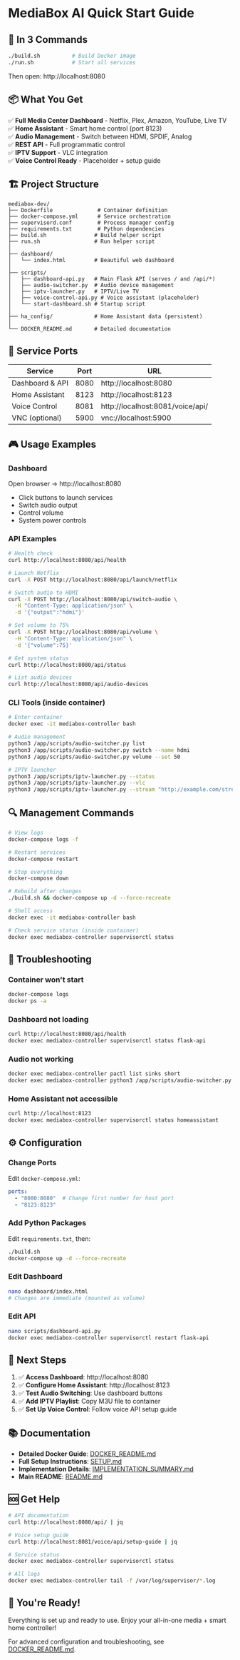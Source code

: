 # MediaBox AI Quick Start Guide

## 🎯 In 3 Commands

```bash
./build.sh          # Build Docker image
./run.sh            # Start all services
```

Then open: http://localhost:8080

## 📦 What You Get

✅ **Full Media Center Dashboard** - Netflix, Plex, Amazon, YouTube, Live TV  
✅ **Home Assistant** - Smart home control (port 8123)  
✅ **Audio Management** - Switch between HDMI, SPDIF, Analog  
✅ **REST API** - Full programmatic control  
✅ **IPTV Support** - VLC integration  
✅ **Voice Control Ready** - Placeholder + setup guide  

## 🏗️ Project Structure

```
mediabox-dev/
├── Dockerfile              # Container definition
├── docker-compose.yml      # Service orchestration
├── supervisord.conf        # Process manager config
├── requirements.txt        # Python dependencies
├── build.sh               # Build helper script
├── run.sh                 # Run helper script
│
├── dashboard/
│   └── index.html         # Beautiful web dashboard
│
├── scripts/
│   ├── dashboard-api.py   # Main Flask API (serves / and /api/*)
│   ├── audio-switcher.py  # Audio device management
│   ├── iptv-launcher.py   # IPTV/Live TV
│   ├── voice-control-api.py # Voice assistant (placeholder)
│   └── start-dashboard.sh # Startup script
│
├── ha_config/             # Home Assistant data (persistent)
│
└── DOCKER_README.md       # Detailed documentation
```

## 🚦 Service Ports

| Service | Port | URL |
|---------|------|-----|
| Dashboard & API | 8080 | http://localhost:8080 |
| Home Assistant | 8123 | http://localhost:8123 |
| Voice Control | 8081 | http://localhost:8081/voice/api/ |
| VNC (optional) | 5900 | vnc://localhost:5900 |

## 🎮 Usage Examples

### Dashboard
Open browser → http://localhost:8080
- Click buttons to launch services
- Switch audio output
- Control volume
- System power controls

### API Examples

```bash
# Health check
curl http://localhost:8080/api/health

# Launch Netflix
curl -X POST http://localhost:8080/api/launch/netflix

# Switch audio to HDMI
curl -X POST http://localhost:8080/api/switch-audio \
  -H "Content-Type: application/json" \
  -d '{"output":"hdmi"}'

# Set volume to 75%
curl -X POST http://localhost:8080/api/volume \
  -H "Content-Type: application/json" \
  -d '{"volume":75}'

# Get system status
curl http://localhost:8080/api/status

# List audio devices
curl http://localhost:8080/api/audio-devices
```

### CLI Tools (inside container)

```bash
# Enter container
docker exec -it mediabox-controller bash

# Audio management
python3 /app/scripts/audio-switcher.py list
python3 /app/scripts/audio-switcher.py switch --name hdmi
python3 /app/scripts/audio-switcher.py volume --set 50

# IPTV launcher
python3 /app/scripts/iptv-launcher.py --status
python3 /app/scripts/iptv-launcher.py --vlc
python3 /app/scripts/iptv-launcher.py --stream "http://example.com/stream.m3u"
```

## 🔍 Management Commands

```bash
# View logs
docker-compose logs -f

# Restart services
docker-compose restart

# Stop everything
docker-compose down

# Rebuild after changes
./build.sh && docker-compose up -d --force-recreate

# Shell access
docker exec -it mediabox-controller bash

# Check service status (inside container)
docker exec mediabox-controller supervisorctl status
```

## 🐛 Troubleshooting

### Container won't start
```bash
docker-compose logs
docker ps -a
```

### Dashboard not loading
```bash
curl http://localhost:8080/api/health
docker exec mediabox-controller supervisorctl status flask-api
```

### Audio not working
```bash
docker exec mediabox-controller pactl list sinks short
docker exec mediabox-controller python3 /app/scripts/audio-switcher.py list
```

### Home Assistant not accessible
```bash
curl http://localhost:8123
docker exec mediabox-controller supervisorctl status homeassistant
```

## ⚙️ Configuration

### Change Ports
Edit `docker-compose.yml`:
```yaml
ports:
  - "8080:8080"  # Change first number for host port
  - "8123:8123"
```

### Add Python Packages
Edit `requirements.txt`, then:
```bash
./build.sh
docker-compose up -d --force-recreate
```

### Edit Dashboard
```bash
nano dashboard/index.html
# Changes are immediate (mounted as volume)
```

### Edit API
```bash
nano scripts/dashboard-api.py
docker exec mediabox-controller supervisorctl restart flask-api
```

## 🎯 Next Steps

1. ✅ **Access Dashboard**: http://localhost:8080
2. ✅ **Configure Home Assistant**: http://localhost:8123
3. ✅ **Test Audio Switching**: Use dashboard buttons
4. ✅ **Add IPTV Playlist**: Copy M3U file to container
5. ✅ **Set Up Voice Control**: Follow voice API setup guide

## 📚 Documentation

- **Detailed Docker Guide**: [DOCKER_README.md](DOCKER_README.md)
- **Full Setup Instructions**: [SETUP.md](SETUP.md)
- **Implementation Details**: [IMPLEMENTATION_SUMMARY.md](IMPLEMENTATION_SUMMARY.md)
- **Main README**: [README.md](README.md)

## 🆘 Get Help

```bash
# API documentation
curl http://localhost:8080/api/ | jq

# Voice setup guide
curl http://localhost:8081/voice/api/setup-guide | jq

# Service status
docker exec mediabox-controller supervisorctl status

# All logs
docker exec mediabox-controller tail -f /var/log/supervisor/*.log
```

## 🎉 You're Ready!

Everything is set up and ready to use. Enjoy your all-in-one media + smart home controller!

For advanced configuration and troubleshooting, see [DOCKER_README.md](DOCKER_README.md).

